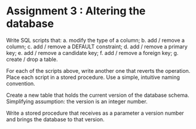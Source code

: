 # Assignment 3 : Altering the database

Write SQL scripts that:
a. modify the type of a column;
b. add / remove a column;
c. add / remove a DEFAULT constraint;
d. add / remove a primary key;
e. add / remove a candidate key;
f. add / remove a foreign key;
g. create / drop a table.

For each of the scripts above, write another one that reverts the operation. Place each script in a stored procedure. Use a simple, intuitive naming convention.

Create a new table that holds the current version of the database schema. Simplifying assumption: the version is an integer number.

Write a stored procedure that receives as a parameter a version number and brings the database to that version.
